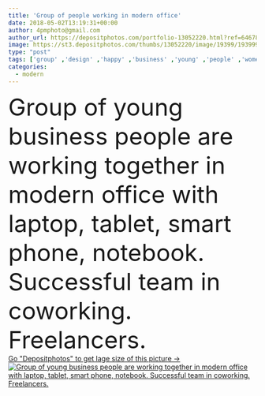 ```yaml
---
title: 'Group of people working in modern office'
date: 2018-05-02T13:19:31+00:00
author: 4pmphoto@gmail.com
author_url: https://depositphotos.com/portfolio-13052220.html?ref=64678756
image: https://st3.depositphotos.com/thumbs/13052220/image/19399/193999078/api_thumb_450.jpg?forcejpeg=true
type: "post"
tags: ['group' ,'design' ,'happy' ,'business' ,'young' ,'people' ,'women' ,'success' ,'caucasian' ,'man' ,'technology' ,'walking' ,'classic' ,'modern' ,'Men' ,'creative' ,'blur' ,'corporate' ,'office' ,'woman' ,'communication' ,'smart' ,'digital' ,'working' ,'laptop' ,'professional' ,'lifestyle' ,'work' ,'businessman' ,'together' ,'project' ,'discussion' ,'company' ,'blurred' ,'casual' ,'team' ,'teamwork' ,'workplace' ,'meeting' ,'businesswoman' ,'cooperation' ,'official' ,'brainstorming' ,'Coworker' ,'startup' ,'freelance' ,'freelancer' ,'coworking' ]
categories: 
  - modern
---
```

<div aling="center">
            <font size="60"> Group of young business people are working together in modern office with laptop, tablet, smart phone, notebook. Successful team in coworking. Freelancers.</font>   
</div>
<div>
    <a href='https://st3.depositphotos.com/thumbs/13052220/image/19399/193999078/api_thumb_450.jpg?forcejpeg=true?ref=64678756' target=_blank > Go "Depositphotos" to get lage size of this picture ->
        <img href='https://st3.depositphotos.com/thumbs/13052220/image/19399/193999078/api_thumb_450.jpg?forcejpeg=true?ref=64678756' src='https://st3.depositphotos.com/13052220/19399/i/950/depositphotos_193999078-stock-photo-group-of-people-working-in.jpg?forcejpeg=true' alt='Group of young business people are working together in modern office with laptop, tablet, smart phone, notebook. Successful team in coworking. Freelancers.' >
    </a>
</div>
